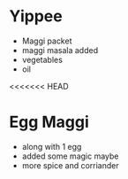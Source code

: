 # Yippee

* Maggi packet
* maggi masala added
* vegetables
* oil

<<<<<<< HEAD
# Egg Maggi
* along with 1 egg
* added some magic maybe
* more spice and corriander
